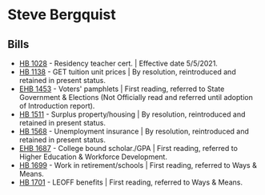 # Steve Bergquist
## Bills
* [HB 1028](/bill/2021-22/hb/1028/) - Residency teacher cert. | Effective date 5/5/2021.
* [HB 1138](/bill/2021-22/hb/1138/) - GET tuition unit prices | By resolution, reintroduced and retained in present status.
* [EHB 1453](/bill/2021-22/ehb/1453/) - Voters' pamphlets | First reading, referred to State Government & Elections (Not Officially read and referred until adoption of Introduction report).
* [HB 1511](/bill/2021-22/hb/1511/) - Surplus property/housing | By resolution, reintroduced and retained in present status.
* [HB 1568](/bill/2021-22/hb/1568/) - Unemployment insurance | By resolution, reintroduced and retained in present status.
* [EHB 1687](/bill/2021-22/ehb/1687/) - College bound scholar./GPA | First reading, referred to Higher Education & Workforce Development.
* [HB 1699](/bill/2021-22/hb/1699/) - Work in retirement/schools | First reading, referred to Ways & Means.
* [HB 1701](/bill/2021-22/hb/1701/) - LEOFF benefits | First reading, referred to Ways & Means.
